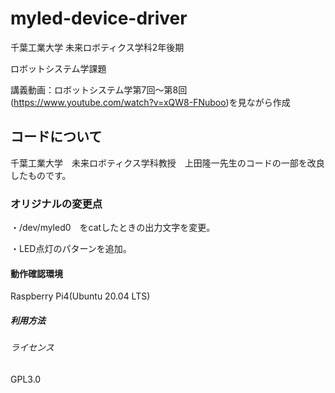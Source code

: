 # **myled-device-driver**
千葉工業大学
未来ロボティクス学科2年後期
 
ロボットシステム学課題
 
講義動画：ロボットシステム学第7回～第8回(<https://www.youtube.com/watch?v=xQW8-FNuboo>)を見ながら作成
## コードについて
千葉工業大学　未来ロボティクス学科教授　上田隆一先生のコードの一部を改良したものです。

### オリジナルの変更点
・/dev/myled0　をcatしたときの出力文字を変更。
 
・LED点灯のパターンを追加。
#### 動作確認環境
Raspberry Pi4(Ubuntu 20.04 LTS)

##### 利用方法



###### ライセンス
GPL3.0
